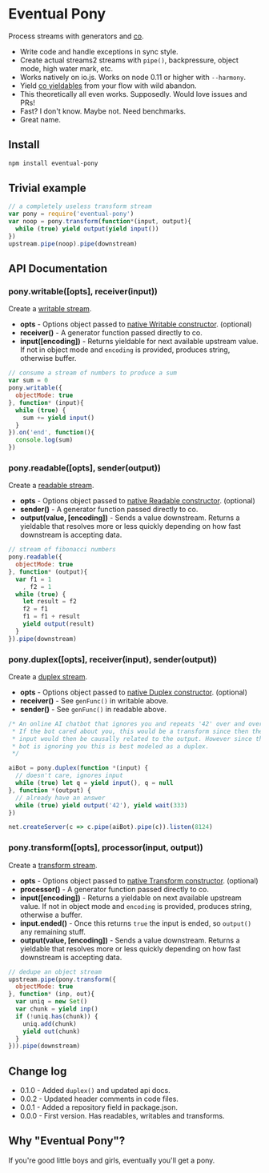# Eventual Pony

Process streams with generators and [co](https://www.npmjs.com/package/co).

 * Write code and handle exceptions in sync style.
 * Create actual streams2 streams with `pipe()`, backpressure, object mode, high water mark, etc.
 * Works natively on io.js. Works on node 0.11 or higher with `--harmony`.
 * Yield [co yieldables](https://www.npmjs.com/package/co#yieldables) from your flow with wild abandon.
 * This theoretically all even works. Supposedly. Would love issues and PRs!
 * Fast? I don't know. Maybe not. Need benchmarks.
 * Great name.

## Install

```bash
npm install eventual-pony
```

## Trivial example

```js
// a completely useless transform stream
var pony = require('eventual-pony')
var noop = pony.transform(function*(input, output){
  while (true) yield output(yield input())
})
upstream.pipe(noop).pipe(downstream)
```

## API Documentation

### pony.writable([opts], receiver(input))

Create a [writable stream](https://iojs.org/api/stream.html#stream_class_stream_writable).

 * **opts** - Options object passed to [native Writable constructor](https://iojs.org/api/stream.html#stream_new_stream_writable_options). (optional)
 * **receiver()** - A generator function passed directly to co.
 * **input([encoding])** - Returns yieldable for next available upstream value.  If not in object mode and `encoding` is provided, produces string, otherwise buffer.

```js
// consume a stream of numbers to produce a sum
var sum = 0
pony.writable({
  objectMode: true
}, function* (input){
  while (true) {
    sum += yield input()
  }
}).on('end', function(){
  console.log(sum)
})
```

### pony.readable([opts], sender(output))

Create a [readable stream](https://iojs.org/api/stream.html#stream_class_stream_readable).

 * **opts** - Options object passed to [native Readable constructor](https://iojs.org/api/stream.html#stream_new_stream_readable_options). (optional)
 * **sender()** - A generator function passed directly to co.
 * **output(value, [encoding])** - Sends a value downstream. Returns a yieldable that resolves more or less quickly depending on how fast downstream is accepting data.

```js
// stream of fibonacci numbers
pony.readable({
  objectMode: true
}, function* (output){
  var f1 = 1
    , f2 = 1
  while (true) {
    let result = f2
    f2 = f1
    f1 = f1 + result
    yield output(result)
  }
}).pipe(downstream)
```

### pony.duplex([opts], receiver(input), sender(output))

Create a [duplex stream](https://iojs.org/api/stream.html#stream_class_stream_duplex).

 * **opts** - Options object passed to [native Duplex constructor](https://iojs.org/api/stream.html#stream_new_stream_duplex_options). (optional)
 * **receiver()** - See `genFunc()` in writable above.
 * **sender()** - See `genFunc()` in readable above.

```js
/* An online AI chatbot that ignores you and repeats '42' over and over.
 * If the bot cared about you, this would be a transform since then the
 * input would then be causally related to the output. However since the
 * bot is ignoring you this is best modeled as a duplex.
 */

aiBot = pony.duplex(function *(input) {
  // doesn't care, ignores input
  while (true) let q = yield input(), q = null
}, function *(output) {
  // already have an answer
  while (true) yield output('42'), yield wait(333)
})

net.createServer(c => c.pipe(aiBot).pipe(c)).listen(8124)
```

### pony.transform([opts], processor(input, output))

Create a [transform stream](https://iojs.org/api/stream.html#stream_class_stream_transform).

 * **opts** - Options object passed to [native Transform constructor](https://iojs.org/api/stream.html#stream_new_stream_transform_options). (optional)
 * **processor()** - A generator function passed directly to co.
 * **input([encoding])** - Returns a yieldable on next available upstream value. If not in object mode and `encoding` is provided, produces string, otherwise a buffer.
 * **input.ended()** - Once this returns `true` the input is ended, so `output()` any remaining stuff.
 * **output(value, [encoding])** - Sends a value downstream. Returns a yieldable that resolves more or less quickly depending on how fast downstream is accepting data.

```js
// dedupe an object stream
upstream.pipe(pony.transform({
  objectMode: true
}, function* (inp, out){
  var uniq = new Set()
  var chunk = yield inp()
  if (!uniq.has(chunk)) {
    uniq.add(chunk)
    yield out(chunk)
  }
})).pipe(downstream)
```

## Change log

 * 0.1.0 - Added `duplex()` and updated api docs.
 * 0.0.2 - Updated header comments in code files.
 * 0.0.1 - Added a repository field in package.json.
 * 0.0.0 - First version. Has readables, writables and transforms.

## Why "Eventual Pony"?

If you're good little boys and girls, eventually you'll get a pony.

